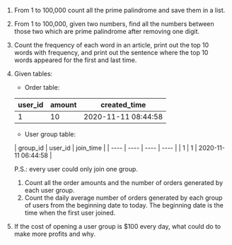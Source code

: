 1. From 1 to 100,000 count all the prime palindrome and save them in a list.
2. From 1 to 100,000, given two numbers, find all the numbers between those two which are prime palindrome after removing one digit.
3. Count the frequency of each word in an article, print out the top 10 words with frequency, and print out the sentence where the top 10 words appeared for the first and last time.
4. Given tables:
    - Order table:
  
    | user_id  | amount | created_time |
    | ----  | ----  | ----  |
    | 1 | 10 | 2020-11-11 08:44:58 |
    
    - User group table:

    |  group_id  | user_id  | join_time |
    |  ----  | ----  | ----  | ----  |
    | 1  | 1 | 2020-11-11 06:44:58 |

   P.S.: every user could only join one group.

   1. Count all the order amounts and the number of orders generated by each user group.
   2. Count the daily average number of orders generated by each group of users from the beginning date to today. The beginning date is the time when the first user joined.
5. If the cost of opening a user group is $100 every day, what could do to make more profits and why.